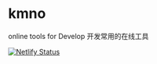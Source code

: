 # kmno
online tools for Develop  开发常用的在线工具 

[![Netlify Status](https://api.netlify.com/api/v1/badges/139b7521-fe7b-4c05-aa1c-418504e03fd9/deploy-status)](https://app.netlify.com/sites/cocky-swirles-b529b9/deploys)
